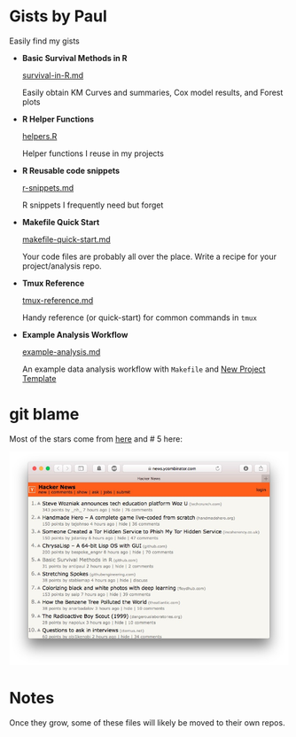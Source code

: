 # Gists by Paul

Easily find my gists


  * **Basic Survival Methods in R**
  
    [survival-in-R.md](survival-in-R.md)

    Easily obtain KM Curves and summaries, Cox model results, and Forest plots

  * **R Helper Functions**
  
    [helpers.R](helpers.R)
	
	Helper functions I reuse in my projects

  * **R Reusable code snippets**
  
    [r-snippets.md](r-snippets.md)
	
	R snippets I frequently need but forget

  * **Makefile Quick Start**
  
    [makefile-quick-start.md](makefile-quick-start.md)
	
    Your code files are probably all over the place. Write a recipe for your
    project/analysis repo.

  * **Tmux Reference**
  
    [tmux-reference.md](tmux-reference.md)

    Handy reference (or quick-start) for common commands in `tmux`

  * **Example Analysis Workflow**
  
    [example-analysis.md](example-analysis.md)
  
    An example data analysis workflow with `Makefile` and
    [New Project Template](https://github.com/pavopax/new-project-template)


# git blame

Most of the stars come from
[here](https://twitter.com/newsycombinator/status/918975083804286976) and # 5
here:


![img](img/hn.jpg)


# Notes

Once they grow, some of these files will likely be moved to their own repos.
